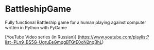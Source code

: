 # BattleshipGame
Fully functional Battleship game for a human playing against computer written in Python with PyGame

[YouTube Video series (in Russian)] (https://www.youtube.com/playlist?list=PLn9_BS5G-UgruEeGmqgBTGtE0oN2nqBhL)
